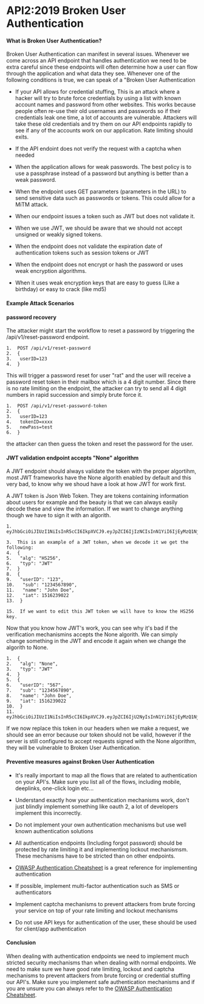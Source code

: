 # API2:2019 Broken User Authentication
#### **What is Broken User Authentication?**

Broken User Authentication can manifest in several issues. Whenever we come across an API endpoint that handles authentication we need to be extra careful since these endpoints will often determine how a user can flow through the application and what data they see. Whenever one of the following conditions is true, we can speak of a "Broken User Authentication

-   If your API allows for credential stuffing, This is an attack where a hacker will try to brute force credentials by using a list with known account names and password from other websites. This works because people often re-use their old usernames and passwords so if their credentials leak one time, a lot of accounts are vulnerable. Attackers will take these old credentials and try them on our API endpoints rapidly to see if any of the accounts work on our application. Rate limiting should exits.
    
-   If the API endoint does not verify the request with a captcha when needed
    
-   When the application allows for weak passwords. The best policy is to use a passphrase instead of a password but anything is better than a weak password.
    
-   When the endpoint uses GET parameters (parameters in the URL) to send sensitive data such as passwords or tokens. This could allow for a MiTM attack.
    
-   When our endpoint issues a token such as JWT but does not validate it.
    
-   When we use JWT, we should be aware that we should not accept unsigned or weakly signed tokens.
    
-   When the endpoint does not validate the expiration date of authentication tokens such as session tokens or JWT
    
-   When the endpoint does not encrypt or hash the password or uses weak encryption algorithms.
    
-   When it uses weak encryption keys that are easy to guess (Like a birthday) or easy to crack (like md5)
    

#### **Example Attack Scenarios**

#### password recovery

The attacker might start the workflow to reset a password by triggering the /api/v1/reset-password endpoint.
```
1.  POST /api/v1/reset-password
2.  {
3.   userID=123
4.  }
```
This will trigger a password reset for user "rat" and the user will receive a password reset token in their mailbox which is a 4 digit number. Since there is no rate limiting on the endpoint, the attacker can try to send all 4 digit numbers in rapid succession and simply brute force it.
```
1.  POST /api/v1/reset-password-token
2.  {
3.   userID=123
4.   tokenID=xxxx
5.   newPass=test
6.  }
```
the attacker can then guess the token and reset the password for the user.

#### JWT validation endpoint accepts "None" algorithm

A JWT endpoint should always validate the token with the proper algortihm, most JWT frameworks have the None algorith enabled by default and this very bad, to know why we shoud have a look at how JWT for work first.

A JWT token is Json Web Token. They are tokens containing information about users for example and the beauty is that we can always easily decode these and view the information. If we want to change anything though we have to sign it with an algorith.
```
1.  eyJhbGciOiJIUzI1NiIsInR5cCI6IkpXVCJ9.eyJpZCI6IjIzNCIsInN1YiI6IjEyMzQ1Njc4OTAiLCJuYW1lIjoiSm9obiBEb2UiLCJpYXQiOjE1MTYyMzkwMjJ9.lt2GhI6wX0D46cGiKk7wSiqUXdGYZXtHXZIXrKQThNI

3.  This is an example of a JWT token, when we decode it we get the following:
4.  {
5.   "alg": "HS256",
6.   "typ": "JWT"
7.  }
8.  {
9.   "userID": "123",
10.   "sub": "1234567890",
11.   "name": "John Doe",
12.   "iat": 1516239022
13.  }

15.  If we want to edit this JWT token we will have to know the HS256 key.
```
Now that you know how JWT's work, you can see why it's bad if the verification mechanismins accepts the None algorith. We can simply change something in the JWT and encode it again when we change the algorith to None.

```
1.  {
2.   "alg": "None",
3.   "typ": "JWT"
4.  }
5.  {
6.   "userID": "567",
7.   "sub": "1234567890",
8.   "name": "John Doe",
9.   "iat": 1516239022
10.  }
11.  eyJhbGciOiJIUzI1NiIsInR5cCI6IkpXVCJ9.eyJpZCI6IjU2NyIsInN1YiI6IjEyMzQ1Njc4OTAiLCJuYW1lIjoiSm9obiBEb2UiLCJpYXQiOjE1MTYyMzkwMjJ9.NhHRUCQw5Wtuc7Jn2ImmC8URY0UmcuEkukmNA9Frccs
```

If we now replace this token in our headers when we make a request, we should see an error because our token should not be valid, however if the server is still configured to accept requests signed with the None algorithm, they will be vulnerable to Broken User Authentication.

#### **Preventive measures against Broken User Authentication**

-   It's really important to map all the flows that are related to authentication on your API's. Make sure you list all of the flows, including mobile, deeplinks, one-click login etc...
    
-   Understand exactly how your authentication mechanisms work, don't just blindly implement something like oauth 2, a lot of developers implement this incorrectly.
    
-   Do not implement your own authentication mechanisms but use well known authentication solutions
    
-   All authentication endpoints (Including forgot password) should be protected by rate limiting it and implementing lockout mechanismsm. These mechanisms have to be stricted than on other endpoints.
    
-   [OWASP Authentication Cheatsheet](https://cheatsheetseries.owasp.org/cheatsheets/Authentication_Cheat_Sheet.html) is a great reference for implementing authentication
    
-   If possible, implement multi-factor authentication such as SMS or authenticators
    
-   Implement captcha mechanisms to prevent attackers from brute forcing your service on top of your rate limiting and lockout mechanisms
    
-   Do not use API keys for authentication of the user, these should be used for client/app authentication
    

#### **Conclusion**

When dealing with authentication endpoints we need to implement much stricted security mechanisms than when dealing with normal endpoints. We need to make sure we have good rate limiting, lockout and captcha mechanisms to prevent attackers from brute forcing or credential stuffing our API's. Make sure you implement safe authentication mechanisms and if you are unsure you can always refer to the [OWASP Authentication Cheatsheet](https://cheatsheetseries.owasp.org/cheatsheets/Authentication_Cheat_Sheet.html).